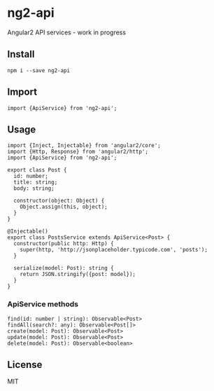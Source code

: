 # ng2-api

Angular2 API services - work in progress

## Install

    npm i --save ng2-api

## Import

    import {ApiService} from 'ng2-api';

## Usage

    import {Inject, Injectable} from 'angular2/core';
    import {Http, Response} from 'angular2/http';
    import {ApiService} from 'ng2-api';
    
    export class Post {
      id: number;
      title: string;
      body: string;
    
      constructor(object: Object) {
        Object.assign(this, object);
      }
    }

    @Injectable()
    export class PostsService extends ApiService<Post> {
      constructor(public http: Http) {
        super(http, 'http://jsonplaceholder.typicode.com', 'posts');
      }
    
      serialize(model: Post): string {
        return JSON.stringify({post: model});
      }
    }
    

### ApiService methods

    find(id: number | string): Observable<Post>
    findAll(search?: any): Observable<Post[]>
    create(model: Post): Observable<Post>
    update(model: Post): Observable<Post>
    delete(model: Post): Observable<boolean>

## License

MIT
